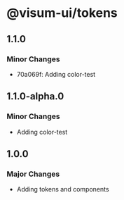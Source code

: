 # @visum-ui/tokens

## 1.1.0

### Minor Changes

- 70a069f: Adding color-test

## 1.1.0-alpha.0

### Minor Changes

- Adding color-test

## 1.0.0

### Major Changes

- Adding tokens and components
